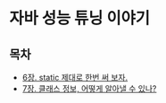# 자바 성능 튜닝 이야기

## 목차
- [6장. static 제대로 한번 써 보자.](./contents/6장.md)
- [7장. 클래스 정보, 어떻게 알아낼 수 있나?](./contents/7장.md)